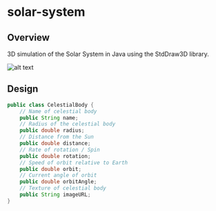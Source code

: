 # solar-system
## Overview
3D simulation of the Solar System in Java using the StdDraw3D library.

![alt text](https://github.com/matthewsgordon/solar-system/blob/main/java_FAKxYEtj1e.gif)

## Design
```Java
public class CelestialBody {
    // Name of celestial body
    public String name;
    // Radius of the celestial body
    public double radius;
    // Distance from the Sun
    public double distance;
    // Rate of rotation / Spin
    public double rotation;
    // Speed of orbit relative to Earth
    public double orbit;
    // Current angle of orbit
    public double orbitAngle;
    // Texture of celestial body
    public String imageURL;
}
```
